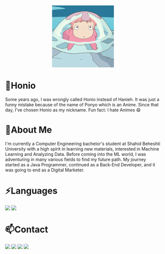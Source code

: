 <!--
**haniehm26/haniehm26** is a ✨ _special_ ✨ repository because its `README.md` (this file) appears on your GitHub profile.

Here are some ideas to get you started:

- 🔭 I’m currently working on ...
- 🌱 I’m currently learning ...
- 👯 I’m looking to collaborate on ...
- 🤔 I’m looking for help with ...
- 💬 Ask me about ...
- 📫 How to reach me: ...
- 😄 Pronouns: ...
- ⚡ Fun fact: ...
-->

<p align="center">
  <img src="https://github.com/haniehm26/haniehm26/blob/main/Ponyo.gif" width="200" height="200"></img>
</p>

# :ocean:Honio
Some years ago, I was wrongly called Honio instead of Hanieh. It was just a funny mistake because of the name of Ponyo which is an Anime. Since that day, I've chosen Honio as my nickname. Fun fact: I hate Animes 😄
# 🌱About Me
I'm currently a Computer Engineering bachelor's student at Shahid Beheshti University with a high spirit in learning new materials, interested in Machine Learning and Analyzing Data. Before coming into the ML world, I was adventuring in many various fields to find my future path. My journey started as a Java Programmer, continued as a Back-End Developer, and it was going to end as a Digital Marketer.

# ⚡Languages
[![](https://shields.io/badge/-python-yellowgreen?style=for-the-badge&logo=python)](https://www.python.org)
[![](https://shields.io/badge/-java-yellowgreen?style=for-the-badge&logo=java)](https://www.java.com)

# 📫Contact
[![](https://img.shields.io/badge/-gmail-inactive?style=for-the-badge&logo=gmail)](mailto:haniehmahdavi26@gmail.com)
[![](https://img.shields.io/badge/-linkedin-inactive?style=for-the-badge&logo=linkedin)](https://www.linkedin.com/in/hanieh-mahdavi/)
[![](https://img.shields.io/badge/-telegram-inactive?style=for-the-badge&logo=telegram)](https://virgool.io/@haniehmahdavi26)
[![](https://img.shields.io/badge/-virgool-inactive?style=for-the-badge&logo=virgool)](https://t.me/honio_notes)

